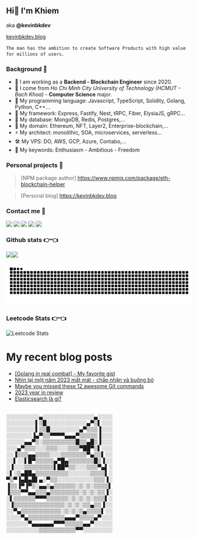 ## Hi👋 I'm Khiem 
aka **@kevinbkdev**

[kevinbkdev.blog](https://kevinbkdev.blog)

```
The man has the ambition to create Software Products with high value for millions of users. 
```

### Background  💪

* 🔭 I am working as a **Backend - Blockchain Engineer** since 2020.
* 🌱 I come from *Ho Chi Minh City University of Technology (HCMUT - Bach Khoa)* - **Computer Science** major.
* 👯 My programming language: Javascript, TypeScript, Solidity, Golang, Python, C++...
* 💬 My framework: Express, Fastify, Nest, tRPC, Fiber, ElysiaJS, gRPC... 
* 🤔 My database: MongoDB, Redis, Postgres,... 
* 👯 My domain: Ethereum, NFT, Layer2, Enterprise-blockchain,...
* ⚡ My architect: monolithic, SOA, microservices, serverless...
* 🛠 My VPS: DO, AWS, GCP, Azure, Contabo,...
* 💪 My keywords: Enthusiasm - Ambitious - Freedom

<!--
**khiem20tc/khiem20tc** is a ✨ _special_ ✨ repository because its `README.md` (this file) appears on your GitHub profile.

Here are some ideas to get you started:

- 🔭 I work as the Backend - Blockchain developer
- 🌱 I’m currently studying Computer Science at Ho Chi Minh City University of Technology (HCMUT)
- 👯 My program language: Javascript, C/C++, Python, Solidity...
- 🤔 I’m looking for help with Docker, Webpack...
- 💬 Ask me about NodeJS, MongoDB, RESTful API, RabbitMQ...
- 📫 How to reach me: github.com/khiem20tc
- 😄 Pronouns: ...
- ⚡ Fun fact: ...
-->

### Personal projects 🤏

> [NPM package author] https://www.npmjs.com/package/eth-blockchain-helper 

> [Personal blog] https://kevinbkdev.blog

### Contact me 📧

&nbsp;&nbsp;&nbsp;&nbsp;
[<img align="left" width="20px" src="https://www.svgrepo.com/show/475640/chrome-color.svg" />][website]
[<img align="left" width="20px" src="https://www.svgrepo.com/show/452051/linkedin.svg" />][linkedin]
[<img align="left" width="20px" src="https://www.svgrepo.com/show/448224/facebook.svg" />][facebook]
[<img align="left" width="20px" src="https://www.svgrepo.com/show/331368/discord-v2.svg" />][discord]
[<img align="left" width="20px" src="https://www.svgrepo.com/show/354443/telegram.svg" />][telegram]

[Website]: https://kevinbkdev.blog
[Linkedin]: https://linkedin.com/in/hkhiemne
[Facebook]: https://facebook.com/hkhiemnee
[Discord]: https://facebook.com/hkneeeee
[Telegram]: https://t.blog/hkneeeee

### Github stats 👉👈

<a href="https://kevinbkdev.blog"><img height="150px" src="https://github-readme-stats.vercel.app/api?username=khiem20tc&show_icons=true&hide_title=true&hide_border=true&theme=omni" /><img height="150px" src="https://github-readme-stats.vercel.app/api/top-langs/?username=khiem20tc&show_icons=true&layout=compact&langs_count=6&hide_title=true&hide_border=true&theme=omni" /></a>


<picture>
  <source media="(prefers-color-scheme: dark)" srcset="https://raw.githubusercontent.com/khiem20tc/khiem20tc/output/github-contribution-grid-snake-dark.svg">
  <source media="(prefers-color-scheme: light)" srcset="https://raw.githubusercontent.com/khiem20tc/khiem20tc/output/github-contribution-grid-snake.svg">
  <img alt="github contribution grid snake animation" src="https://raw.githubusercontent.com/khiem20tc/khiem20tc/output/github-contribution-grid-snake.svg">
</picture>

<!-- Ref -->

### Leetcode Stats 👉👈

![Leetcode Stats](https://leetcard.jacoblin.cool/khiem20tc?ext=activity)

# My recent blog posts
<!-- BLOG-POST-LIST:START -->
- [[Golang in real combat] - My favorite gist](http://kevinbkdev.blog/blog/golang)
- [Nhìn lại một năm 2023 mất mát - chấp nhận và buông bỏ](http://kevinbkdev.blog/blog/give-up)
- [Maybe you missed these 12 awesome Git commands](http://kevinbkdev.blog/blog/git-commands)
- [2023 year in review](http://kevinbkdev.blog/blog/review-2023)
- [Elasticsearch là gì?](http://kevinbkdev.blog/blog/elastic-search)
<!-- BLOG-POST-LIST:END -->

<br />
░░░░░░░░░▄░░░░░░░░░░░░░░▄░░░░<br />
░░░░░░░░▌▒█░░░░░░░░░░░▄▀▒▌░░░<br />
░░░░░░░░▌▒▒█░░░░░░░░▄▀▒▒▒▐░░░<br />
░░░░░░░▐▄▀▒▒▀▀▀▀▄▄▄▀▒▒▒▒▒▐░░░<br />
░░░░░▄▄▀▒░▒▒▒▒▒▒▒▒▒█▒▒▄█▒▐░░░<br />
░░░▄▀▒▒▒░░░▒▒▒░░░▒▒▒▀██▀▒▌░░░<br />
░░▐▒▒▒▄▄▒▒▒▒░░░▒▒▒▒▒▒▒▀▄▒▒▌░░<br />
░░▌░░▌█▀▒▒▒▒▒▄▀█▄▒▒▒▒▒▒▒█▒▐░░<br />
░▐░░░▒▒▒▒▒▒▒▒▌██▀▒▒░░░▒▒▒▀▄▌░<br />
░▌░▒▄██▄▒▒▒▒▒▒▒▒▒░░░░░░▒▒▒▒▌░<br />
▀▒▀▐▄█▄█▌▄░▀▒▒░░░░░░░░░░▒▒▒▐░<br />
▐▒▒▐▀▐▀▒░▄▄▒▄▒▒▒▒▒▒░▒░▒░▒▒▒▒▌<br />
▐▒▒▒▀▀▄▄▒▒▒▄▒▒▒▒▒▒▒▒░▒░▒░▒▒▐░<br />
░▌▒▒▒▒▒▒▀▀▀▒▒▒▒▒▒░▒░▒░▒░▒▒▒▌░<br />
░▐▒▒▒▒▒▒▒▒▒▒▒▒▒▒░▒░▒░▒▒▄▒▒▐░░<br />
░░▀▄▒▒▒▒▒▒▒▒▒▒▒░▒░▒░▒▄▒▒▒▒▌░░<br />
░░░░▀▄▒▒▒▒▒▒▒▒▒▒▄▄▄▀▒▒▒▒▄▀░░░<br />
░░░░░░▀▄▄▄▄▄▄▀▀▀▒▒▒▒▒▄▄▀░░░░░<br />
░░░░░░░░░▒▒▒▒▒▒▒▒▒▒▀▀░░░░░░░░<br />
